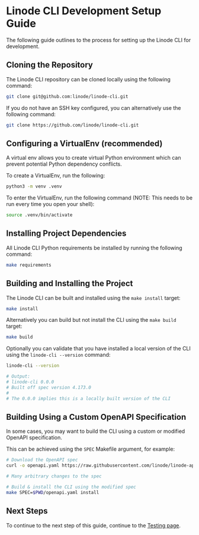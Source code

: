 # Linode CLI Development Setup Guide

The following guide outlines to the process for setting up the Linode CLI for development.

## Cloning the Repository

The Linode CLI repository can be cloned locally using the following command:

```bash
git clone git@github.com:linode/linode-cli.git
```

If you do not have an SSH key configured, you can alternatively use the following command:

```bash
git clone https://github.com/linode/linode-cli.git
```

## Configuring a VirtualEnv (recommended)

A virtual env allows you to create virtual Python environment which can prevent potential 
Python dependency conflicts.

To create a VirtualEnv, run the following:

```bash
python3 -m venv .venv
```

To enter the VirtualEnv, run the following command (NOTE: This needs to be run every time you open your shell):

```bash
source .venv/bin/activate
```

## Installing Project Dependencies

All Linode CLI Python requirements be installed by running the following command:

```bash
make requirements
```

## Building and Installing the Project

The Linode CLI can be built and installed using the `make install` target:

```bash
make install
```

Alternatively you can build but not install the CLI using the `make build` target:

```bash
make build
```

Optionally you can validate that you have installed a local version of the CLI using the `linode-cli --version` command:

```bash
linode-cli --version

# Output:
# linode-cli 0.0.0
# Built off spec version 4.173.0
#
# The 0.0.0 implies this is a locally built version of the CLI
```

## Building Using a Custom OpenAPI Specification

In some cases, you may want to build the CLI using a custom or modified OpenAPI specification.

This can be achieved using the `SPEC` Makefile argument, for example:

```bash
# Download the OpenAPI spec
curl -o openapi.yaml https://raw.githubusercontent.com/linode/linode-api-docs/development/openapi.yaml

# Many arbitrary changes to the spec

# Build & install the CLI using the modified spec
make SPEC=$PWD/openapi.yaml install
```

## Next Steps

To continue to the next step of this guide, continue to the [Testing page](./Testing.md).